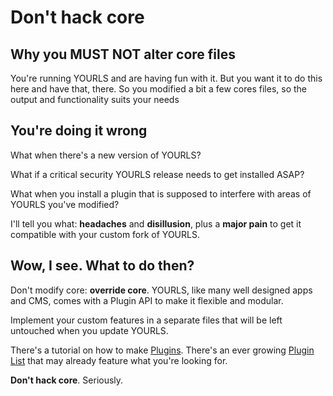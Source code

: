 # Don't hack core

## Why you MUST NOT alter core files

You're running YOURLS and are having fun with it. But you want it to do this here and have that, there. So you modified a bit a few cores files, so the output and functionality suits your needs

## You're doing it wrong

What when there's a new version of YOURLS?

What if a critical security YOURLS release needs to get installed ASAP?

What when you install a plugin that is supposed to interfere with areas of YOURLS you've modified?

I'll tell you what: **headaches** and **disillusion**, plus a **major pain** to get it compatible with your custom fork of YOURLS.

## Wow, I see. What to do then?

Don't modify core: **override core**. YOURLS, like many well designed apps and CMS, comes with a Plugin API to make it flexible and modular.

Implement your custom features in a separate files that will be left untouched when you update YOURLS.

There's a tutorial on how to make [Plugins](/development/plugins). There's an ever growing [Plugin List](https://github.com/YOURLS/awesome-yourls) that may already feature what you're looking for.

**Don't hack core**. Seriously.
